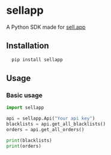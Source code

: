 
# sellapp

A Python SDK made for [sell.app](https://sell.app)

## Installation

```bash
  pip install sellapp
```

## Usage

### Basic usage

```python
import sellapp

api = sellapp.Api("Your api key")
blacklists = api.get_all_blacklists()
orders = api.get_all_orders()

print(blacklists)
print(orders)
```
